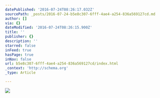 ```yaml
---
datePublished: '2016-07-24T08:26:17.032Z'
sourcePath: _posts/2016-07-24-b5e8c307-6fff-4ae4-a254-836a569127cd.md
author: []
via: {}
dateModified: '2016-07-24T08:26:15.900Z'
title: ''
publisher: {}
description: ''
starred: false
inFeed: true
hasPage: true
inNav: false
url: b5e8c307-6fff-4ae4-a254-836a569127cd/index.html
_context: 'http://schema.org'
_type: Article

---
```

![](https://the-grid-user-content.s3-us-west-2.amazonaws.com/9f2a734e-1aaf-4bf7-8262-0e0395268eda.jpg)